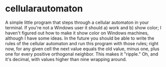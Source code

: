 # cellularautomaton
A simple little program that steps through a cellular automaton in your terminal. If you're not a Windows user it should a) work and b) show color; I haven't figured out how to make it show color on Windows machines, although I have some ideas. In the future you should be able to write the rules of the cellular automaton and run this program with those rules; right now, for any given cell the next value equals the old value, minus one, plus one for every positive orthogonal neighbor. This makes it "ripple." Oh, and it's decimal, with values higher than nine wrapping around.

